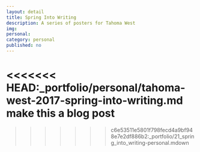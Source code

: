 ```yaml
---
layout: detail
title: Spring Into Writing
description: A series of posters for Tahoma West
img: 
personal: 
category: personal
published: no
---
```

<<<<<<< HEAD:_portfolio/personal/tahoma-west-2017-spring-into-writing.md
make this a blog post
=======
>>>>>>> c6e53511e5801f798fecd4a9bf948e7e2df886b2:_portfolio/21_spring_into_writing-personal.mdown
